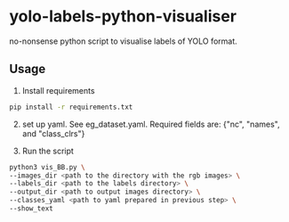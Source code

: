 # yolo-labels-python-visualiser

no-nonsense python script to visualise labels of YOLO format.


## Usage
1. Install requirements
```sh
pip install -r requirements.txt
```
2. set up yaml. See eg_dataset.yaml. Required fields are: {"nc", "names", and "class_clrs"}

2. Run the script
```sh
python3 vis_BB.py \
--images_dir <path to the directory with the rgb images> \
--labels_dir <path to the labels directory> \
--output_dir <path to output images directory> \
--classes_yaml <path to yaml prepared in previous step> \
--show_text 
```
